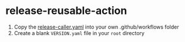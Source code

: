 # release-reusable-action

1. Copy the [release-caller.yaml](.github/workflows/release-caller.yaml) into your own .github/workflows folder
2. Create a blank ```VERSION.yaml``` file in your ```root``` directory
